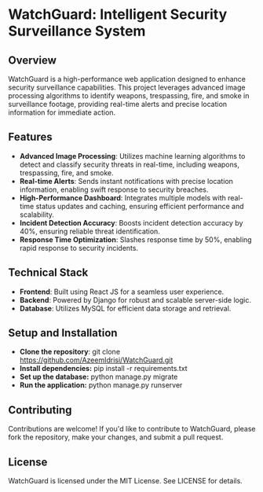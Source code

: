 # WatchGuard: Intelligent Security Surveillance System

## Overview

WatchGuard is a high-performance web application designed to enhance security surveillance capabilities. This project leverages advanced image processing algorithms to identify weapons, trespassing, fire, and smoke in surveillance footage, providing real-time alerts and precise location information for immediate action.

## Features

- **Advanced Image Processing**: Utilizes machine learning algorithms to detect and classify security threats in real-time, including weapons, trespassing, fire, and smoke.
- **Real-time Alerts**: Sends instant notifications with precise location information, enabling swift response to security breaches.
- **High-Performance Dashboard**: Integrates multiple models with real-time status updates and caching, ensuring efficient performance and scalability.
- **Incident Detection Accuracy**: Boosts incident detection accuracy by 40%, ensuring reliable threat identification.
- **Response Time Optimization**: Slashes response time by 50%, enabling rapid response to security incidents.

## Technical Stack
- **Frontend**: Built using React JS for a seamless user experience.
- **Backend**: Powered by Django for robust and scalable server-side logic.
- **Database**: Utilizes MySQL for efficient data storage and retrieval.

## Setup and Installation
- **Clone the repository**: git clone https://github.com/AzeemIdrisi/WatchGuard.git
- **Install dependencies:** pip install -r requirements.txt
- **Set up the database:** python manage.py migrate
- **Run the application:** python manage.py runserver

## Contributing

Contributions are welcome! If you'd like to contribute to WatchGuard, please fork the repository, make your changes, and submit a pull request.

## License

WatchGuard is licensed under the MIT License. See LICENSE for details.
